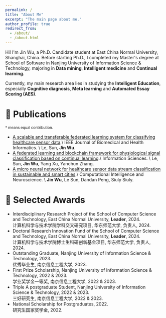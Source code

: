 ```yaml
---
permalink: /
title: "About Me"
excerpt: "The main page about me."
author_profile: true
redirect_from: 
  - /about/
  - /about.html
---
```


Hi! I'm Jin Wu, a Ph.D. Candidate student at East China Normal University, Shanghai, China. Before starting Ph.D., I completed my Master's degree at School of Software in Nanjing University of Information Science & Technology, majoring in **Data mining**, **Intelligent medicine** and **Continual learning**.

Currently, my main research area lies in studying the **Intelligent Education**, especially **Cognitive diagnosis**, **Meta learning** and **Automated Essay Scoring (AES)**. 


🚀 Publications
======
<sub>\* means equal contribution. </sub>

* [A scalable and transferable federated learning system for classifying healthcare sensor data](https://ieeexplore.ieee.org/abstract/document/9765749/).\\
  IEEE Journal of Biomedical and Health Informatics. \\
Le, Sun, **Jin Wu**.
* [A federated learning and blockchain framework for physiological signal classification based on continual learning](https://www.sciencedirect.com/science/article/abs/pii/S0020025523001767).\\
  Information Sciences. \\
Le, Sun, **Jin Wu**, Yang Xu, Yanchun Zhang.
* [A micro neural network for healthcare sensor data stream classification in sustainable and smart cities](https://onlinelibrary.wiley.com/doi/pdf/10.1155/2022/4270295).\\
  Computational Intelligence and Neuroscience. \\
**Jin Wu**, Le Sun, Dandan Peng, Siuly Siuly.


🏅️ Selected Awards
======

* Interdisciplinary Research Project of the School of Computer Science and Technology, East China Normal University, **Leader**, 2024.  
  计算机科学与技术学院学科交叉研究项目, 华东师范大学, 负责人, 2024.
* Doctoral Research Innovation Fund of the School of Computer Science and Technology, East China Normal University, **Leader**, 2024.  
  计算机科学与技术学院博士生科研创新基金项目, 华东师范大学, 负责人, 2024.
* Outstanding Graduate, Nanjing University of Information Science & Technology, 2023.  
  优秀毕业生, 南京信息工程大学, 2023.
* First Prize Scholarship, Nanjing University of Information Science & Technology, 2022 & 2023.  
  学业奖学金一等奖, 南京信息工程大学, 2022 & 2023.
* Triple A postgraduate Student, Nanjing University of Information Science & Technology, 2022 & 2023.  
  三好研究生, 南京信息工程大学, 2022 & 2023.
* National Scholarship for Postgraduates, 2022.  
  研究生国家奖学金, 2022.
